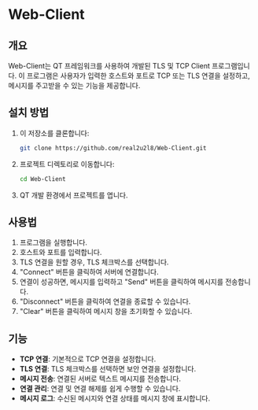 # Web-Client

## 개요
Web-Client는 QT 프레임워크를 사용하여 개발된 TLS 및 TCP Client 프로그램입니다. 이 프로그램은 사용자가 입력한 호스트와 포트로 TCP 또는 TLS 연결을 설정하고, 메시지를 주고받을 수 있는 기능을 제공합니다.

## 설치 방법
1. 이 저장소를 클론합니다:
   ```bash
   git clone https://github.com/real2u2l8/Web-Client.git
   ```
2. 프로젝트 디렉토리로 이동합니다:
   ```bash
   cd Web-Client
   ```
3. QT 개발 환경에서 프로젝트를 엽니다.

## 사용법
1. 프로그램을 실행합니다.
2. 호스트와 포트를 입력합니다.
3. TLS 연결을 원할 경우, TLS 체크박스를 선택합니다.
4. "Connect" 버튼을 클릭하여 서버에 연결합니다.
5. 연결이 성공하면, 메시지를 입력하고 "Send" 버튼을 클릭하여 메시지를 전송합니다.
6. "Disconnect" 버튼을 클릭하여 연결을 종료할 수 있습니다.
7. "Clear" 버튼을 클릭하여 메시지 창을 초기화할 수 있습니다.

## 기능
- **TCP 연결**: 기본적으로 TCP 연결을 설정합니다.
- **TLS 연결**: TLS 체크박스를 선택하면 보안 연결을 설정합니다.
- **메시지 전송**: 연결된 서버로 텍스트 메시지를 전송합니다.
- **연결 관리**: 연결 및 연결 해제를 쉽게 수행할 수 있습니다.
- **메시지 로그**: 수신된 메시지와 연결 상태를 메시지 창에 표시합니다.
